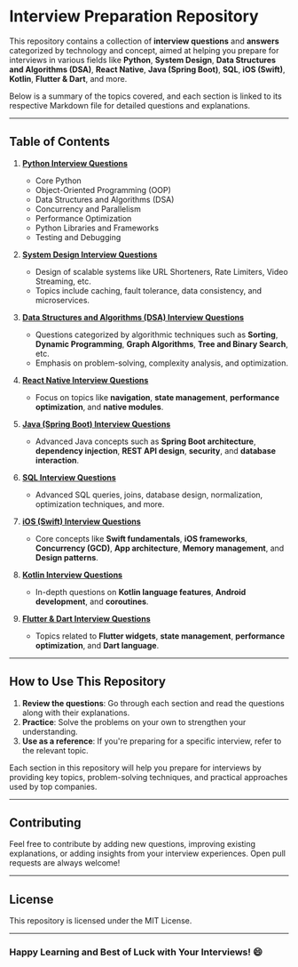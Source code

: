 # Interview Preparation Repository

This repository contains a collection of **interview questions** and **answers** categorized by technology and concept, aimed at helping you prepare for interviews in various fields like **Python**, **System Design**, **Data Structures and Algorithms (DSA)**, **React Native**, **Java (Spring Boot)**, **SQL**, **iOS (Swift)**, **Kotlin**, **Flutter & Dart**, and more.

Below is a summary of the topics covered, and each section is linked to its respective Markdown file for detailed questions and explanations.

---

## Table of Contents

1. **[Python Interview Questions](./python-interview-questions.md)**
   - Core Python
   - Object-Oriented Programming (OOP)
   - Data Structures and Algorithms (DSA)
   - Concurrency and Parallelism
   - Performance Optimization
   - Python Libraries and Frameworks
   - Testing and Debugging

2. **[System Design Interview Questions](./system-design-interview-questions.md)**
   - Design of scalable systems like URL Shorteners, Rate Limiters, Video Streaming, etc.
   - Topics include caching, fault tolerance, data consistency, and microservices.

3. **[Data Structures and Algorithms (DSA) Interview Questions](./dsa-interview-questions.md)**
   - Questions categorized by algorithmic techniques such as **Sorting**, **Dynamic Programming**, **Graph Algorithms**, **Tree and Binary Search**, etc.
   - Emphasis on problem-solving, complexity analysis, and optimization.

4. **[React Native Interview Questions](./react-native-interview-questions.md)**
   - Focus on topics like **navigation**, **state management**, **performance optimization**, and **native modules**.

5. **[Java (Spring Boot) Interview Questions](./java-spring-boot-interview-questions.md)**
   - Advanced Java concepts such as **Spring Boot architecture**, **dependency injection**, **REST API design**, **security**, and **database interaction**.

6. **[SQL Interview Questions](./sql-interview-questions.md)**
   - Advanced SQL queries, joins, database design, normalization, optimization techniques, and more.

7. **[iOS (Swift) Interview Questions](./ios-swift-interview-questions.md)**
   - Core concepts like **Swift fundamentals**, **iOS frameworks**, **Concurrency (GCD)**, **App architecture**, **Memory management**, and **Design patterns**.

8. **[Kotlin Interview Questions](./kotlin-interview-questions.md)**
   - In-depth questions on **Kotlin language features**, **Android development**, and **coroutines**.

9. **[Flutter & Dart Interview Questions](./flutter-dart-interview-questions.md)**
   - Topics related to **Flutter widgets**, **state management**, **performance optimization**, and **Dart language**.

---

## How to Use This Repository

1. **Review the questions**: Go through each section and read the questions along with their explanations.
2. **Practice**: Solve the problems on your own to strengthen your understanding.
3. **Use as a reference**: If you're preparing for a specific interview, refer to the relevant topic.

Each section in this repository will help you prepare for interviews by providing key topics, problem-solving techniques, and practical approaches used by top companies.

---

## Contributing

Feel free to contribute by adding new questions, improving existing explanations, or adding insights from your interview experiences. Open pull requests are always welcome!

---

## License

This repository is licensed under the MIT License.

---

### Happy Learning and Best of Luck with Your Interviews! 😄
